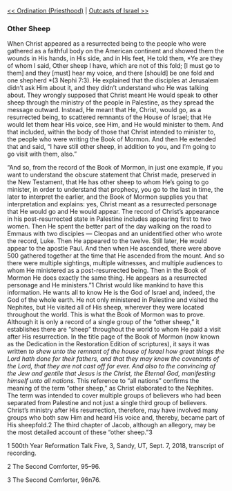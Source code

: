 [<< Ordination (Priesthood)](Ordination%20(Priesthood))  |  [Outcasts of Israel >>](Outcasts%20of%20Israel)

### Other Sheep
When Christ appeared as a resurrected being to the people who were gathered as a faithful body on the American continent and showed them the wounds in His hands, in His side, and in His feet, He told them, *Ye are they of whom I said, Other sheep I have, which are not of this fold; [I must go to them] and they [must] hear my voice, and there [should] be one fold and one shepherd *(3 Nephi 7:3). He explained that the disciples at Jerusalem didn’t ask Him about it, and they didn’t understand who He was talking about. They wrongly supposed that Christ meant He would speak to other sheep through the ministry of the people in Palestine, as they spread the message outward. Instead, He meant that He, Christ, would go, as a resurrected being, to scattered remnants of the House of Israel; that He would let them hear His voice, see Him, and He would minister to them. And that included, within the body of those that Christ intended to minister to, the people who were writing the Book of Mormon. And then He extended that and said, “I have still other sheep, in addition to you, and I’m going to go visit with them, also.”

“And so, from the record of the Book of Mormon, in just one example, if you want to understand the obscure statement that Christ made, preserved in the New Testament, that He has other sheep to whom He’s going to go minister, in order to understand that prophecy, you go to the last in time, the later to interpret the earlier, and the Book of Mormon supplies you that interpretation and explains: yes, Christ meant as a resurrected personage that He would go and He would appear. The record of Christ’s appearance in his post-resurrected state in Palestine includes appearing first to two women. Then He spent the better part of the day walking on the road to Emmaus with two disciples — Cleopas and an unidentified other who wrote the record, Luke. Then He appeared to the twelve. Still later, He would appear to the apostle Paul. And then when He ascended, there were above 500 gathered together at the time that He ascended from the mount. And so there were multiple sightings, multiple witnesses, and multiple audiences to whom He ministered as a post-resurrected being. Then in the Book of Mormon He does exactly the same thing. He appears as a resurrected personage and He ministers.”1 Christ would like mankind to have this information. He wants all to know He is the God of Israel and, indeed, the God of the whole earth. He not only ministered in Palestine and visited the Nephites, but He visited all of His sheep, wherever they were located throughout the world. This is what the Book of Mormon was to prove. Although it is only a record of a single group of the “other sheep,” it establishes there are “sheep” throughout the world to whom He paid a visit after His resurrection. In the title page of the Book of Mormon (now known as the Dedication in the Restoration Edition of scriptures), it says it was written *to shew unto the remnant of the house of Israel how great things the Lord hath done for their fathers, and that they may know the covenants of the Lord, that they are not cast off for ever. And also to the convincing of the Jew and gentile that Jesus is the Christ, the Eternal God, manifesting himself unto all nations.* This reference to “all nations” confirms the meaning of the term “other sheep,” as Christ elaborated to the Nephites. The term was intended to cover multiple groups of believers who had been separated from Palestine and not just a single third group of believers. Christ’s ministry after His resurrection, therefore, may have involved many groups who both saw Him and heard His voice and, thereby, became part of His sheepfold.2 The third chapter of Jacob, although an allegory, may be the most detailed account of these “other sheep.”3



1 500th Year Reformation Talk Five, 3, Sandy, UT, Sept. 7, 2018, transcript of recording.


2 The Second Comforter, 95–96.


3 The Second Comforter, 96n76.